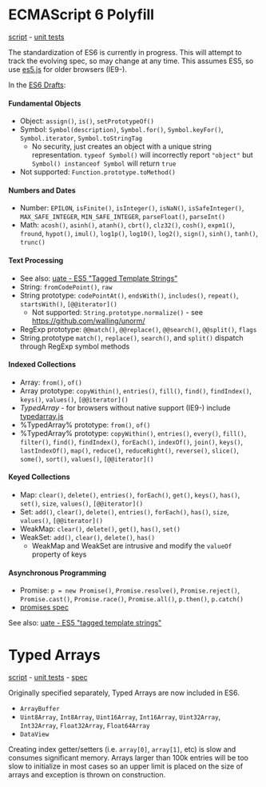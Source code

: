 # ECMAScript 6 Polyfill

[script](es6.js) -
[unit tests](http://inexorabletash.github.io/polyfill/tests/es6.html)

The standardization of ES6 is currently in progress.
This will attempt to track the evolving spec, so may change at any time.
This assumes ES5, so use [es5.js](es5.js) for older browsers (IE9-).

In the [ES6 Drafts](http://wiki.ecmascript.org/doku.php?id=harmony:specification_drafts):

#### Fundamental Objects
* Object: `assign()`, `is()`, `setPrototypeOf()`
* Symbol: `Symbol(description)`, `Symbol.for()`, `Symbol.keyFor()`, `Symbol.iterator`, `Symbol.toStringTag`
  * No security, just creates an object with a unique string representation. `typeof Symbol()` will incorrectly report `"object"` but `Symbol() instanceof Symbol` will return `true`
* Not supported: `Function.prototype.toMethod()`

#### Numbers and Dates
* Number: `EPILON`, `isFinite()`, `isInteger()`, `isNaN()`, `isSafeInteger()`, `MAX_SAFE_INTEGER`, `MIN_SAFE_INTEGER`, `parseFloat()`, `parseInt()`
* Math: `acosh()`, `asinh()`, `atanh()`, `cbrt()`, `clz32()`, `cosh()`, `expm1()`, `fround`, `hypot()`, `imul()`, `log1p()`, `log10()`, `log2()`, `sign()`, `sinh()`, `tanh()`, `trunc()`

#### Text Processing
* See also: [uate - ES5 "Tagged Template Strings"](https://github.com/inexorabletash/uate)
* String: `fromCodePoint()`, `raw`
* String prototype: `codePointAt()`, `endsWith()`, `includes()`, `repeat()`, `startsWith()`, `[@@iterator]()`
  * Not supported: `String.prototype.normalize()` - see https://github.com/walling/unorm/
* RegExp prototype: `@@match()`, `@@replace()`, `@@search()`, `@@split()`, `flags`
* String.prototype `match()`, `replace()`, `search()`, and `split()` dispatch through RegExp symbol methods

#### Indexed Collections
* Array: `from()`, `of()`
* Array prototype: `copyWithin()`, `entries()`, `fill()`, `find()`, `findIndex()`, `keys()`, `values()`, `[@@iterator]()`
* _TypedArray_ - for browsers without native support (IE9-) include [typedarray.js](#typedarray)
* %TypedArray% prototype: `from()`, `of()`
* %TypedArray% prototype: `copyWithin()`, `entries()`, `every()`, `fill()`, `filter()`, `find()`, `findIndex()`, `forEach()`, `indexOf()`, `join()`, `keys()`, `lastIndexOf()`, `map()`, `reduce()`, `reduceRight()`, `reverse()`, `slice()`, `some()`, `sort()`, `values()`, `[@@iterator]()`

#### Keyed Collections
* Map: `clear()`, `delete()`, `entries()`, `forEach()`, `get()`, `keys()`, `has()`, `set()`, `size`, `values()`, `[@@iterator]()`
* Set: `add()`, `clear()`, `delete()`, `entries()`, `forEach()`, `has()`, `size`, `values()`, `[@@iterator]()`
* WeakMap: `clear()`, `delete()`, `get()`, `has()`, `set()`
* WeakSet: `add()`, `clear()`, `delete()`, `has()`
  * WeakMap and WeakSet are intrusive and modify the `valueOf` property of keys

#### Asynchronous Programming
* Promise: `p = new Promise()`, `Promise.resolve()`, `Promise.reject()`, `Promise.cast()`, `Promise.race()`, `Promise.all()`, `p.then()`, `p.catch()`
* [promises spec](https://github.com/domenic/promises-unwrapping)

See also: [uate - ES5 "tagged template strings"](https://github.com/inexorabletash/uate)


<a name="typedarray"></name>
# Typed Arrays
[script](typedarray.js) -
[unit tests](http://inexorabletash.github.io/polyfill/tests/typedarray.html) -
[spec](http://www.khronos.org/registry/typedarray/specs/latest/)

Originally specified separately, Typed Arrays are now included in ES6.

* `ArrayBuffer`
* `Uint8Array`, `Int8Array`, `Uint16Array`, `Int16Array`, `Uint32Array`, `Int32Array`, `Float32Array`, `Float64Array`
* `DataView`

Creating index getter/setters (i.e. `array[0]`, `array[1]`, etc) is slow and consumes significant memory. Arrays larger than 100k entries will be too slow to initialize in most cases so an upper limit is placed on the size of arrays and exception is thrown on construction.
